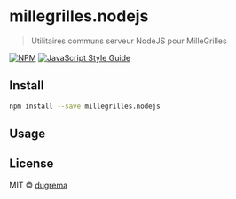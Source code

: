 # millegrilles.nodejs

> Utilitaires communs serveur NodeJS pour MilleGrilles

[![NPM](https://img.shields.io/npm/v/millegrilles.nodejs.svg)](https://www.npmjs.com/package/millegrilles.nodejs) [![JavaScript Style Guide](https://img.shields.io/badge/code_style-standard-brightgreen.svg)](https://standardjs.com)

## Install

```bash
npm install --save millegrilles.nodejs
```

## Usage


## License

MIT © [dugrema](https://github.com/dugrema)
